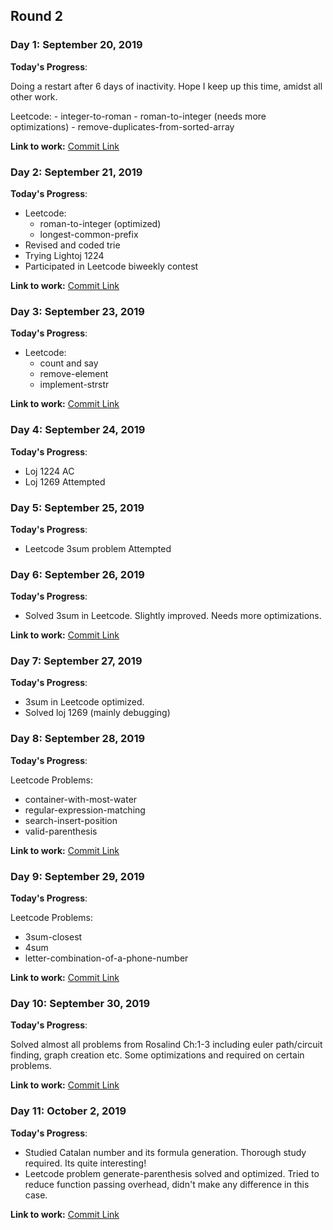 ## Round 2

### Day 1: September 20, 2019
**Today's Progress**: 

Doing a restart after 6 days of inactivity. Hope I keep up this time, amidst all other work.

Leetcode:
	- integer-to-roman
	- roman-to-integer (needs more optimizations)
	- remove-duplicates-from-sorted-array

**Link to work:** [Commit Link](https://github.com/tanny411/Interview-prep/commit/1b900f560971e06b4e5bde9a19cbf0c7a41652d7)

### Day 2: September 21, 2019
**Today's Progress**: 
- Leetcode:
	- roman-to-integer (optimized)
	- longest-common-prefix
- Revised and coded trie
- Trying Lightoj 1224
- Participated in Leetcode biweekly contest

**Link to work:** [Commit Link](https://github.com/tanny411/Interview-prep/commit/578c18fb2960935439341a7fa288cfb576306c7c)

### Day 3: September 23, 2019
**Today's Progress**: 
- Leetcode:
	- count and say
	- remove-element
	- implement-strstr

**Link to work:** [Commit Link](https://github.com/tanny411/Interview-prep/commit/ab87eacfa60c798a0b3d2926a01616acaea1fc81)

### Day 4: September 24, 2019
**Today's Progress**: 
- Loj 1224 AC
- Loj 1269 Attempted

### Day 5: September 25, 2019
**Today's Progress**: 
- Leetcode 3sum problem Attempted

### Day 6: September 26, 2019

**Today's Progress**: 
- Solved 3sum in Leetcode. Slightly improved. Needs more optimizations.

**Link to work:** [Commit Link](https://github.com/tanny411/Interview-prep/commit/b20033ec5676ab82be1e7efd881e703554186c9e)

### Day 7: September 27, 2019

**Today's Progress**: 
- 3sum in Leetcode optimized.
- Solved loj 1269 (mainly debugging)

### Day 8: September 28, 2019

**Today's Progress**: 

Leetcode Problems:
- container-with-most-water
- regular-expression-matching
- search-insert-position
- valid-parenthesis

**Link to work:** [Commit Link](https://github.com/tanny411/Interview-prep/commit/ba5ba395719cbc3dacf323c4ed0dc48ca0f95be1)

### Day 9: September 29, 2019

**Today's Progress**: 

Leetcode Problems:
- 3sum-closest
- 4sum
- letter-combination-of-a-phone-number

**Link to work:** [Commit Link](https://github.com/tanny411/Interview-prep/commit/1dd1a237a446ab8b5505f03f46c16dbba8042185)

### Day 10: September 30, 2019

**Today's Progress**: 

Solved almost all problems from Rosalind Ch:1-3 including euler path/circuit finding, graph creation etc. Some optimizations and required on certain problems.

**Link to work:** [Commit Link](https://github.com/tanny411/Bioinformatics/commit/b0beda3addf944621030a4d411df776467ea375d)

### Day 11: October 2, 2019

**Today's Progress**: 

- Studied Catalan number and its formula generation. Thorough study required. Its quite interesting!
- Leetcode problem generate-parenthesis solved and optimized. Tried to reduce function passing overhead, didn't make any difference in this case.

**Link to work:** [Commit Link](https://github.com/tanny411/Interview-prep/commit/5e70fbf7b8349dc7bcbc5a5e76213d3ea8df2763)
